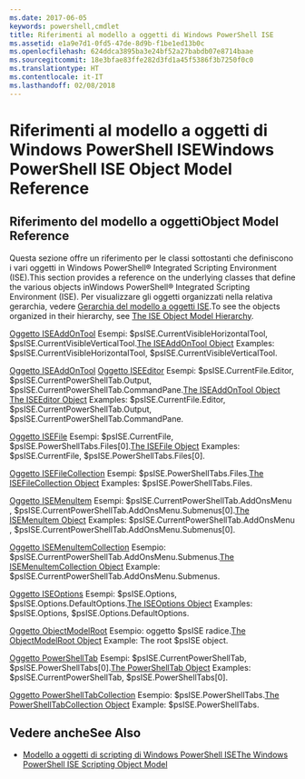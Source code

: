 ```yaml
---
ms.date: 2017-06-05
keywords: powershell,cmdlet
title: Riferimenti al modello a oggetti di Windows PowerShell ISE
ms.assetid: e1a9e7d1-0fd5-47de-8d9b-f1be1ed13b0c
ms.openlocfilehash: 624ddca3895ba3e24bf52a27babdb07e8714baae
ms.sourcegitcommit: 18e3bfae83ffe282d3fd1a45f5386f3b7250f0c0
ms.translationtype: HT
ms.contentlocale: it-IT
ms.lasthandoff: 02/08/2018
---
```

# <a name="windows-powershell-ise-object-model-reference"></a><span data-ttu-id="05368-103">Riferimenti al modello a oggetti di Windows PowerShell ISE</span><span class="sxs-lookup"><span data-stu-id="05368-103">Windows PowerShell ISE Object Model Reference</span></span>
  
## <a name="object-model-reference"></a><span data-ttu-id="05368-104">Riferimento del modello a oggetti</span><span class="sxs-lookup"><span data-stu-id="05368-104">Object Model Reference</span></span>
 <span data-ttu-id="05368-105">Questa sezione offre un riferimento per le classi sottostanti che definiscono i vari oggetti in Windows PowerShell® Integrated Scripting Environment (ISE).</span><span class="sxs-lookup"><span data-stu-id="05368-105">This section provides a reference on the underlying classes that define the various objects inWindows PowerShell® Integrated Scripting Environment (ISE).</span></span> <span data-ttu-id="05368-106">Per visualizzare gli oggetti organizzati nella relativa gerarchia, vedere [Gerarchia del modello a oggetti ISE](The-ISE-Object-Model-Hierarchy.md).</span><span class="sxs-lookup"><span data-stu-id="05368-106">To see the objects organized in their hierarchy, see [The ISE Object Model Hierarchy](The-ISE-Object-Model-Hierarchy.md).</span></span>

 <span data-ttu-id="05368-107">[Oggetto ISEAddOnTool](The-ISEAddOnTool-Object.md) Esempi: $psISE.CurrentVisibleHorizontalTool, $psISE.CurrentVisibleVerticalTool.</span><span class="sxs-lookup"><span data-stu-id="05368-107">[The ISEAddOnTool Object](The-ISEAddOnTool-Object.md) Examples: $psISE.CurrentVisibleHorizontalTool, $psISE.CurrentVisibleVerticalTool.</span></span>

 <span data-ttu-id="05368-108">[Oggetto ISEAddOnTool](The-ISEAddOnTool-Object.md) [Oggetto ISEEditor](The-ISEEditor-Object.md) Esempi: $psISE.CurrentFile.Editor, $psISE.CurrentPowerShellTab.Output, $psISE.CurrentPowerShellTab.CommandPane.</span><span class="sxs-lookup"><span data-stu-id="05368-108">[The ISEAddOnTool Object](The-ISEAddOnTool-Object.md) [The ISEEditor Object](The-ISEEditor-Object.md) Examples: $psISE.CurrentFile.Editor, $psISE.CurrentPowerShellTab.Output, $psISE.CurrentPowerShellTab.CommandPane.</span></span>

 <span data-ttu-id="05368-109">[Oggetto ISEFile](The-ISEFile-Object.md) Esempi: $psISE.CurrentFile, $psISE.PowerShellTabs.Files\[0\].</span><span class="sxs-lookup"><span data-stu-id="05368-109">[The ISEFile Object](The-ISEFile-Object.md) Examples: $psISE.CurrentFile, $psISE.PowerShellTabs.Files\[0\].</span></span>

 <span data-ttu-id="05368-110">[Oggetto ISEFileCollection](The-ISEFileCollection-Object.md) Esempi: $psISE.PowerShellTabs.Files.</span><span class="sxs-lookup"><span data-stu-id="05368-110">[The ISEFileCollection Object](The-ISEFileCollection-Object.md) Examples: $psISE.PowerShellTabs.Files.</span></span>

 <span data-ttu-id="05368-111">[Oggetto ISEMenuItem](The-ISEMenuItem-Object.md) Esempi: $psISE.CurrentPowerShellTab.AddOnsMenu , $psISE.CurrentPowerShellTab.AddOnsMenu.Submenus\[0\].</span><span class="sxs-lookup"><span data-stu-id="05368-111">[The ISEMenuItem Object](The-ISEMenuItem-Object.md) Examples: $psISE.CurrentPowerShellTab.AddOnsMenu , $psISE.CurrentPowerShellTab.AddOnsMenu.Submenus\[0\].</span></span>

 <span data-ttu-id="05368-112">[Oggetto ISEMenuItemCollection](The-ISEMenuItemCollection-Object.md) Esempio: $psISE.CurrentPowerShellTab.AddOnsMenu.Submenus.</span><span class="sxs-lookup"><span data-stu-id="05368-112">[The ISEMenuItemCollection Object](The-ISEMenuItemCollection-Object.md) Example: $psISE.CurrentPowerShellTab.AddOnsMenu.Submenus.</span></span>

 <span data-ttu-id="05368-113">[Oggetto ISEOptions](The-ISEOptions-Object.md) Esempi: $psISE.Options, $psISE.Options.DefaultOptions.</span><span class="sxs-lookup"><span data-stu-id="05368-113">[The ISEOptions Object](The-ISEOptions-Object.md) Examples: $psISE.Options, $psISE.Options.DefaultOptions.</span></span>

 <span data-ttu-id="05368-114">[Oggetto ObjectModelRoot](The-ObjectModelRoot-Object.md) Esempio: oggetto $psISE radice.</span><span class="sxs-lookup"><span data-stu-id="05368-114">[The ObjectModelRoot Object](The-ObjectModelRoot-Object.md) Example: The root $psISE object.</span></span>

 <span data-ttu-id="05368-115">[Oggetto PowerShellTab](The-PowerShellTab-Object.md) Esempi: $psISE.CurrentPowerShellTab, $psISE.PowerShellTabs\[0\].</span><span class="sxs-lookup"><span data-stu-id="05368-115">[The PowerShellTab Object](The-PowerShellTab-Object.md) Examples: $psISE.CurrentPowerShellTab, $psISE.PowerShellTabs\[0\].</span></span>

 <span data-ttu-id="05368-116">[Oggetto PowerShellTabCollection](The-PowerShellTabCollection-Object.md) Esempio: $psISE.PowerShellTabs.</span><span class="sxs-lookup"><span data-stu-id="05368-116">[The PowerShellTabCollection Object](The-PowerShellTabCollection-Object.md) Example: $psISE.PowerShellTabs.</span></span>

## <a name="see-also"></a><span data-ttu-id="05368-117">Vedere anche</span><span class="sxs-lookup"><span data-stu-id="05368-117">See Also</span></span>
- [<span data-ttu-id="05368-118">Modello a oggetti di scripting di Windows PowerShell ISE</span><span class="sxs-lookup"><span data-stu-id="05368-118">The Windows PowerShell ISE Scripting Object Model</span></span>](The-Windows-PowerShell-ISE-Scripting-Object-Model.md)

